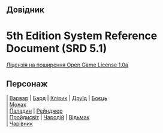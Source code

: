## Довідник 
# 5th Edition System Reference Document (SRD 5.1)
 [Ліцензія на поширення Open Game License  1.0a ](./license.html) 


## Персонаж

| [Варвар](./character/classes/barbarian.md)
| [Бард](./character/classes/bard.md) 
| [Клірик](./character/classes/cleric.md)
| [Друїд](./character/classes/druid.md)
| [Боєць](./character/classes/fighter.md)  
| [Монах](./character/classes/monk.md)  
| [Паладин](./character/classes/paladin.md) 
| [Рейнджер](./character/classes/ranger.md)  
| [Пройдисвіт](./character/classes/rogue.md) 
| [Чародій](./character/classes/sorcerer.md) 
| [Відьмак](./character/classes/warlock.md)  
| [Чарівник](./character/classes/wizard.md)  
